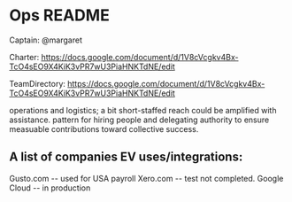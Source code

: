 # Ops README

Captain: @margaret

Charter: https://docs.google.com/document/d/1V8cVcgkv4Bx-TcO4sEO9X4KiK3vPR7wU3PiaHNKTdNE/edit

TeamDirectory: https://docs.google.com/document/d/1V8cVcgkv4Bx-TcO4sEO9X4KiK3vPR7wU3PiaHNKTdNE/edit

operations and logistics;
a bit short-staffed reach could be amplified with assistance.
pattern for hiring people and delegating authority to ensure measuable contributions
toward collective success.

A list of companies EV uses/integrations:
---------------------
Gusto.com -- used for USA payroll
Xero.com -- test not completed. 
Google Cloud -- in production


